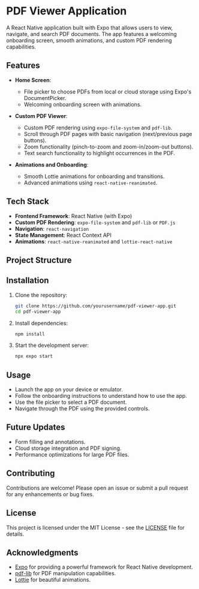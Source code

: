 # PDF Viewer Application

A React Native application built with Expo that allows users to view, navigate, and search PDF documents. The app features a welcoming onboarding screen, smooth animations, and custom PDF rendering capabilities.

## Features

- **Home Screen**: 
  - File picker to choose PDFs from local or cloud storage using Expo's DocumentPicker.
  - Welcoming onboarding screen with animations.

- **Custom PDF Viewer**:
  - Custom PDF rendering using `expo-file-system` and `pdf-lib`.
  - Scroll through PDF pages with basic navigation (next/previous page buttons).
  - Zoom functionality (pinch-to-zoom and zoom-in/zoom-out buttons).
  - Text search functionality to highlight occurrences in the PDF.

- **Animations and Onboarding**:
  - Smooth Lottie animations for onboarding and transitions.
  - Advanced animations using `react-native-reanimated`.

## Tech Stack

- **Frontend Framework**: React Native (with Expo)
- **Custom PDF Rendering**: `expo-file-system` and `pdf-lib` or `PDF.js`
- **Navigation**: `react-navigation`
- **State Management**: React Context API
- **Animations**: `react-native-reanimated` and `lottie-react-native`

## Project Structure



## Installation

1. Clone the repository:
   ```bash
   git clone https://github.com/yourusername/pdf-viewer-app.git
   cd pdf-viewer-app
   ```

2. Install dependencies:
   ```bash
   npm install
   ```

3. Start the development server:
   ```bash
   npx expo start
   ```

## Usage

- Launch the app on your device or emulator.
- Follow the onboarding instructions to understand how to use the app.
- Use the file picker to select a PDF document.
- Navigate through the PDF using the provided controls.

## Future Updates

- Form filling and annotations.
- Cloud storage integration and PDF signing.
- Performance optimizations for large PDF files.

## Contributing

Contributions are welcome! Please open an issue or submit a pull request for any enhancements or bug fixes.

## License

This project is licensed under the MIT License - see the [LICENSE](LICENSE) file for details.

## Acknowledgments

- [Expo](https://expo.dev/) for providing a powerful framework for React Native development.
- [pdf-lib](https://pdf-lib.js.org/) for PDF manipulation capabilities.
- [Lottie](https://lottiefiles.com/) for beautiful animations.

